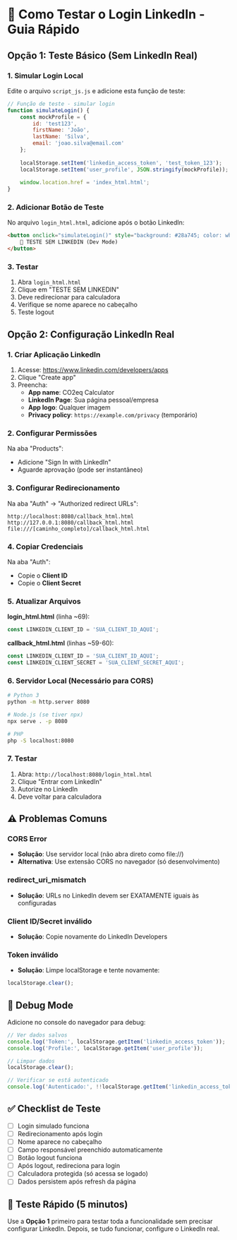 # 🧪 Como Testar o Login LinkedIn - Guia Rápido

## Opção 1: Teste Básico (Sem LinkedIn Real)

### 1. Simular Login Local
Edite o arquivo `script_js.js` e adicione esta função de teste:

```javascript
// Função de teste - simular login
function simulateLogin() {
    const mockProfile = {
        id: 'test123',
        firstName: 'João',
        lastName: 'Silva',
        email: 'joao.silva@email.com'
    };
    
    localStorage.setItem('linkedin_access_token', 'test_token_123');
    localStorage.setItem('user_profile', JSON.stringify(mockProfile));
    
    window.location.href = 'index_html.html';
}
```

### 2. Adicionar Botão de Teste
No arquivo `login_html.html`, adicione após o botão LinkedIn:

```html
<button onclick="simulateLogin()" style="background: #28a745; color: white; padding: 15px; margin-top: 10px; border: none; border-radius: 8px; width: 100%;">
    🧪 TESTE SEM LINKEDIN (Dev Mode)
</button>
```

### 3. Testar
1. Abra `login_html.html`
2. Clique em "TESTE SEM LINKEDIN"
3. Deve redirecionar para calculadora
4. Verifique se nome aparece no cabeçalho
5. Teste logout

## Opção 2: Configuração LinkedIn Real

### 1. Criar Aplicação LinkedIn
1. Acesse: https://www.linkedin.com/developers/apps
2. Clique "Create app"
3. Preencha:
   - **App name**: CO2eq Calculator
   - **LinkedIn Page**: Sua página pessoal/empresa
   - **App logo**: Qualquer imagem
   - **Privacy policy**: `https://example.com/privacy` (temporário)

### 2. Configurar Permissões
Na aba "Products":
- Adicione "Sign In with LinkedIn"
- Aguarde aprovação (pode ser instantâneo)

### 3. Configurar Redirecionamento
Na aba "Auth" → "Authorized redirect URLs":
```
http://localhost:8080/callback_html.html
http://127.0.0.1:8080/callback_html.html
file:///[caminho_completo]/callback_html.html
```

### 4. Copiar Credenciais
Na aba "Auth":
- Copie o **Client ID**
- Copie o **Client Secret**

### 5. Atualizar Arquivos
**login_html.html** (linha ~69):
```javascript
const LINKEDIN_CLIENT_ID = 'SUA_CLIENT_ID_AQUI';
```

**callback_html.html** (linhas ~59-60):
```javascript
const LINKEDIN_CLIENT_ID = 'SUA_CLIENT_ID_AQUI';
const LINKEDIN_CLIENT_SECRET = 'SUA_CLIENT_SECRET_AQUI';
```

### 6. Servidor Local (Necessário para CORS)
```bash
# Python 3
python -m http.server 8080

# Node.js (se tiver npx)
npx serve . -p 8080

# PHP
php -S localhost:8080
```

### 7. Testar
1. Abra: `http://localhost:8080/login_html.html`
2. Clique "Entrar com LinkedIn"
3. Autorize no LinkedIn
4. Deve voltar para calculadora

## ⚠️ Problemas Comuns

### CORS Error
- **Solução**: Use servidor local (não abra direto como file://)
- **Alternativa**: Use extensão CORS no navegador (só desenvolvimento)

### redirect_uri_mismatch
- **Solução**: URLs no LinkedIn devem ser EXATAMENTE iguais às configuradas

### Client ID/Secret inválido
- **Solução**: Copie novamente do LinkedIn Developers

### Token inválido
- **Solução**: Limpe localStorage e tente novamente:
```javascript
localStorage.clear();
```

## 🔧 Debug Mode

Adicione no console do navegador para debug:
```javascript
// Ver dados salvos
console.log('Token:', localStorage.getItem('linkedin_access_token'));
console.log('Profile:', localStorage.getItem('user_profile'));

// Limpar dados
localStorage.clear();

// Verificar se está autenticado
console.log('Autenticado:', !!localStorage.getItem('linkedin_access_token'));
```

## ✅ Checklist de Teste

- [ ] Login simulado funciona
- [ ] Redirecionamento após login
- [ ] Nome aparece no cabeçalho
- [ ] Campo responsável preenchido automaticamente
- [ ] Botão logout funciona
- [ ] Após logout, redireciona para login
- [ ] Calculadora protegida (só acessa se logado)
- [ ] Dados persistem após refresh da página

## 🚀 Teste Rápido (5 minutos)

Use a **Opção 1** primeiro para testar toda a funcionalidade sem precisar configurar LinkedIn. Depois, se tudo funcionar, configure o LinkedIn real.
